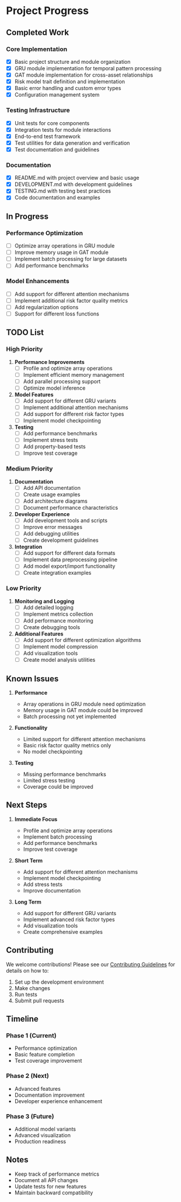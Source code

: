# Project Progress

## Completed Work

### Core Implementation
- [x] Basic project structure and module organization
- [x] GRU module implementation for temporal pattern processing
- [x] GAT module implementation for cross-asset relationships
- [x] Risk model trait definition and implementation
- [x] Basic error handling and custom error types
- [x] Configuration management system

### Testing Infrastructure
- [x] Unit tests for core components
- [x] Integration tests for module interactions
- [x] End-to-end test framework
- [x] Test utilities for data generation and verification
- [x] Test documentation and guidelines

### Documentation
- [x] README.md with project overview and basic usage
- [x] DEVELOPMENT.md with development guidelines
- [x] TESTING.md with testing best practices
- [x] Code documentation and examples

## In Progress

### Performance Optimization
- [ ] Optimize array operations in GRU module
- [ ] Improve memory usage in GAT module
- [ ] Implement batch processing for large datasets
- [ ] Add performance benchmarks

### Model Enhancements
- [ ] Add support for different attention mechanisms
- [ ] Implement additional risk factor quality metrics
- [ ] Add regularization options
- [ ] Support for different loss functions

## TODO List

### High Priority
1. **Performance Improvements**
   - [ ] Profile and optimize array operations
   - [ ] Implement efficient memory management
   - [ ] Add parallel processing support
   - [ ] Optimize model inference

2. **Model Features**
   - [ ] Add support for different GRU variants
   - [ ] Implement additional attention mechanisms
   - [ ] Add support for different risk factor types
   - [ ] Implement model checkpointing

3. **Testing**
   - [ ] Add performance benchmarks
   - [ ] Implement stress tests
   - [ ] Add property-based tests
   - [ ] Improve test coverage

### Medium Priority
1. **Documentation**
   - [ ] Add API documentation
   - [ ] Create usage examples
   - [ ] Add architecture diagrams
   - [ ] Document performance characteristics

2. **Developer Experience**
   - [ ] Add development tools and scripts
   - [ ] Improve error messages
   - [ ] Add debugging utilities
   - [ ] Create development guidelines

3. **Integration**
   - [ ] Add support for different data formats
   - [ ] Implement data preprocessing pipeline
   - [ ] Add model export/import functionality
   - [ ] Create integration examples

### Low Priority
1. **Monitoring and Logging**
   - [ ] Add detailed logging
   - [ ] Implement metrics collection
   - [ ] Add performance monitoring
   - [ ] Create debugging tools

2. **Additional Features**
   - [ ] Add support for different optimization algorithms
   - [ ] Implement model compression
   - [ ] Add visualization tools
   - [ ] Create model analysis utilities

## Known Issues

1. **Performance**
   - Array operations in GRU module need optimization
   - Memory usage in GAT module could be improved
   - Batch processing not yet implemented

2. **Functionality**
   - Limited support for different attention mechanisms
   - Basic risk factor quality metrics only
   - No model checkpointing

3. **Testing**
   - Missing performance benchmarks
   - Limited stress testing
   - Coverage could be improved

## Next Steps

1. **Immediate Focus**
   - Profile and optimize array operations
   - Implement batch processing
   - Add performance benchmarks
   - Improve test coverage

2. **Short Term**
   - Add support for different attention mechanisms
   - Implement model checkpointing
   - Add stress tests
   - Improve documentation

3. **Long Term**
   - Add support for different GRU variants
   - Implement advanced risk factor types
   - Add visualization tools
   - Create comprehensive examples

## Contributing

We welcome contributions! Please see our [Contributing Guidelines](CONTRIBUTING.md) for details on how to:
1. Set up the development environment
2. Make changes
3. Run tests
4. Submit pull requests

## Timeline

### Phase 1 (Current)
- Performance optimization
- Basic feature completion
- Test coverage improvement

### Phase 2 (Next)
- Advanced features
- Documentation improvement
- Developer experience enhancement

### Phase 3 (Future)
- Additional model variants
- Advanced visualization
- Production readiness

## Notes

- Keep track of performance metrics
- Document all API changes
- Update tests for new features
- Maintain backward compatibility 
